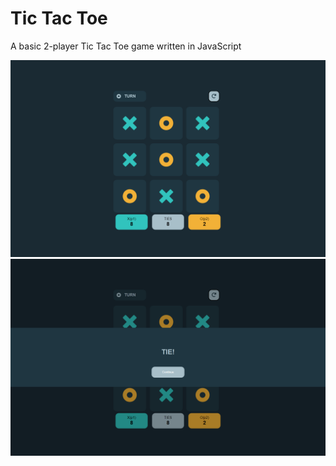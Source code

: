 # Tic Tac Toe

A basic 2-player Tic Tac Toe game written in JavaScript

![](./img/preview1.png)
![](./img/preview2.png)